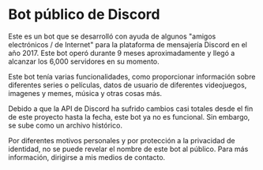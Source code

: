 # Bot público de Discord

Este es un bot que se desarrolló con ayuda de algunos "amigos electrónicos / de Internet" para la plataforma de mensajería Discord en el año 2017. Este bot operó durante 9 meses aproximadamente y llegó a alcanzar los 6,000 servidores en su momento.

Este bot tenía varias funcionalidades, como proporcionar información sobre diferentes series o películas, datos de usuario de diferentes videojuegos, imagenes y memes, música y otras cosas más.

Debido a que la API de Discord ha sufrido cambios casi totales desde el fin de este proyecto hasta la fecha, este bot ya no es funcional. Sin embargo, se sube como un archivo histórico.

Por diferentes motivos personales y por protección a la privacidad de identidad, no se puede revelar el nombre de este bot al público. Para más información, dirigirse a mis medios de contacto.
